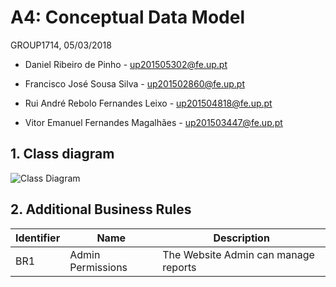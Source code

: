 # A4: Conceptual Data Model
 
 GROUP1714, 05/03/2018 

* Daniel Ribeiro de Pinho - up201505302@fe.up.pt 

* Francisco José Sousa Silva - up201502860@fe.up.pt 

* Rui André Rebolo Fernandes Leixo - up201504818@fe.up.pt 

* Vitor Emanuel Fernandes Magalhães - up201503447@fe.up.pt 


## 1. Class diagram
 
![Class Diagram](https://raw.githubusercontent.com/LastLombax/lbaw1714/master/UML%20Diagram.png?token=AYlAMbyxi91-KBWPxuEzn7cRMbbfSCQyks5arUWHwA%3D%3D)
 
## 2. Additional Business Rules
 
| Identifier | Name              | Description                           |
|------------|-------------------|---------------------------------------|
| BR1        | Admin Permissions | The Website Admin can manage reports  |
